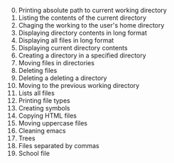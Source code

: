 0. Printing absolute path to current working directory
1. Listing the contents of the current directory
2. Chaging the working to the user's home directory
3. Displaying directory contents in long format
4. Displaying all files in long format
5. Displaying current directory contents
6. Creating a directory in a specified directory
7. Moving files in directories
8. Deleting files
9. Deleting a deleting a directory
10. Moving to the previous working directory
11. Lists all files
12. Printing file types
13. Creating symbols
14. Copying HTML files
15. Moving uppercase files
16. Cleaning emacs
17. Trees
18. Files separated by commas
19. School file 

